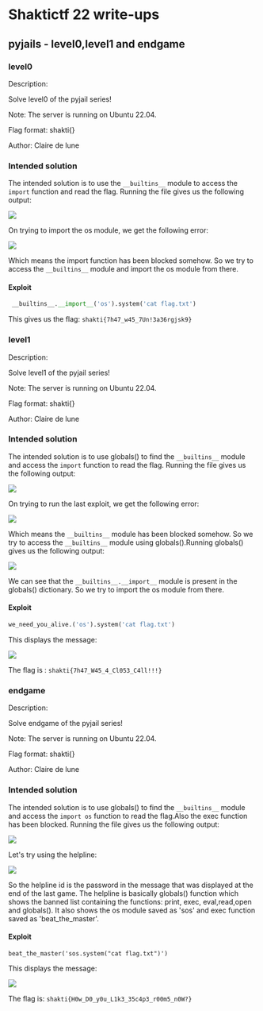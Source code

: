 # Shaktictf 22 write-ups
## pyjails - level0,level1 and endgame
### level0
Description:

Solve level0 of the pyjail series!

Note: The server is running on Ubuntu 22.04.

Flag format: shakti{}

Author: Claire de lune

### Intended solution
The intended solution is to use the `__builtins__` module to access the `import` function and read the flag.
Running the file gives us the following output:

![](https://i.imgur.com/S4Jxynu.png)

On trying to import the os module, we get the following error:

![](https://i.imgur.com/ET1ikPk.png)

Which means the import function has been blocked somehow.
So we try to access the `__builtins__` module and import the os module from there.
#### Exploit
```python
 __builtins__.__import__('os').system('cat flag.txt')
 ```
This gives us the flag: `shakti{7h47_w45_7Un!3a36rgjsk9}`
 
### level1
Description:

Solve level1 of the pyjail series!

Note: The server is running on Ubuntu 22.04.

Flag format: shakti{}

Author: Claire de lune

### Intended solution
The intended solution is to use globals() to find the `__builtins__` module and access the `import` function to read the flag.
Running the file gives us the following output:

![](https://i.imgur.com/a0KytYg.png)

On trying to run the last exploit, we get the following error:

![](https://i.imgur.com/oO3eyPR.png)

Which means the `__builtins__` module has been blocked somehow.
So we try to access the `__builtins__` module using globals().Running globals() gives us the following output:

![](https://i.imgur.com/PtoKmTV.png)

We can see that the `__builtins__.__import__` module is present in the globals() dictionary.
So we try to import the os module from there.
#### Exploit
```python
we_need_you_alive.('os').system('cat flag.txt')
 ```
This displays the message:

![](https://i.imgur.com/j1sojOZ.png)

 The flag is : `shakti{7h47_W45_4_Cl053_C4ll!!!}`
### endgame
Description:

Solve endgame of the pyjail series!

Note: The server is running on Ubuntu 22.04.

Flag format: shakti{}

Author: Claire de lune

### Intended solution
The intended solution is to use globals() to find the `__builtins__` module and access the `import os` function to read the flag.Also the exec function has been blocked.
Running the file gives us the following output:

![](https://i.imgur.com/AT7ASIx.png)

Let's try using the helpline:

![](https://i.imgur.com/SAfMEP2.png)

So the helpline id is the password in the message that was displayed at the end of the last game. The helpline is basically globals() function which shows the banned list containing the functions: print, exec, eval,read,open and globals(). It also shows the os module saved as 'sos' and exec function saved as 'beat_the_master'.

#### Exploit
```python=
beat_the_master('sos.system("cat flag.txt")')
```
This displays the message:

![](https://i.imgur.com/wgr4eD0.png)

The flag is: `shakti{H0w_D0_y0u_L1k3_35c4p3_r00m5_n0W?}`
